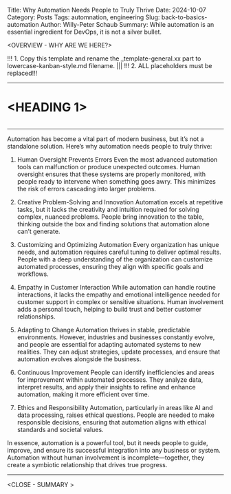 Title: Why Automation Needs People to Truly Thrive
Date: 2024-10-07
Category: Posts 
Tags: automnation, engineering
Slug: back-to-basics-automation
Author: Willy-Peter Schaub
Summary: While automation is an essential ingredient for DevOps, it is not a silver bullet.

<OVERVIEW - WHY ARE WE HERE?>

!!! 1. Copy this template and rename the _template-general.xx part to lowercase-kanban-style.md filename. |||
!!! 2. ALL <X> placeholders must be replaced!!!

---

# <HEADING 1>

> ![<SAMPLE PIC>](../images/<SLUG>-<1>.png) 

<TBD>

---

Automation has become a vital part of modern business, but it’s not a standalone solution. Here’s why automation needs people to truly thrive:

1. Human Oversight Prevents Errors
Even the most advanced automation tools can malfunction or produce unexpected outcomes. Human oversight ensures that these systems are properly monitored, with people ready to intervene when something goes awry. This minimizes the risk of errors cascading into larger problems.

2. Creative Problem-Solving and Innovation
Automation excels at repetitive tasks, but it lacks the creativity and intuition required for solving complex, nuanced problems. People bring innovation to the table, thinking outside the box and finding solutions that automation alone can’t generate.

3. Customizing and Optimizing Automation
Every organization has unique needs, and automation requires careful tuning to deliver optimal results. People with a deep understanding of the organization can customize automated processes, ensuring they align with specific goals and workflows.

4. Empathy in Customer Interaction
While automation can handle routine interactions, it lacks the empathy and emotional intelligence needed for customer support in complex or sensitive situations. Human involvement adds a personal touch, helping to build trust and better customer relationships.

5. Adapting to Change
Automation thrives in stable, predictable environments. However, industries and businesses constantly evolve, and people are essential for adapting automated systems to new realities. They can adjust strategies, update processes, and ensure that automation evolves alongside the business.

6. Continuous Improvement
People can identify inefficiencies and areas for improvement within automated processes. They analyze data, interpret results, and apply their insights to refine and enhance automation, making it more efficient over time.

7. Ethics and Responsibility
Automation, particularly in areas like AI and data processing, raises ethical questions. People are needed to make responsible decisions, ensuring that automation aligns with ethical standards and societal values.

In essence, automation is a powerful tool, but it needs people to guide, improve, and ensure its successful integration into any business or system. Automation without human involvement is incomplete—together, they create a symbiotic relationship that drives true progress.

---

<CLOSE - SUMMARY >

